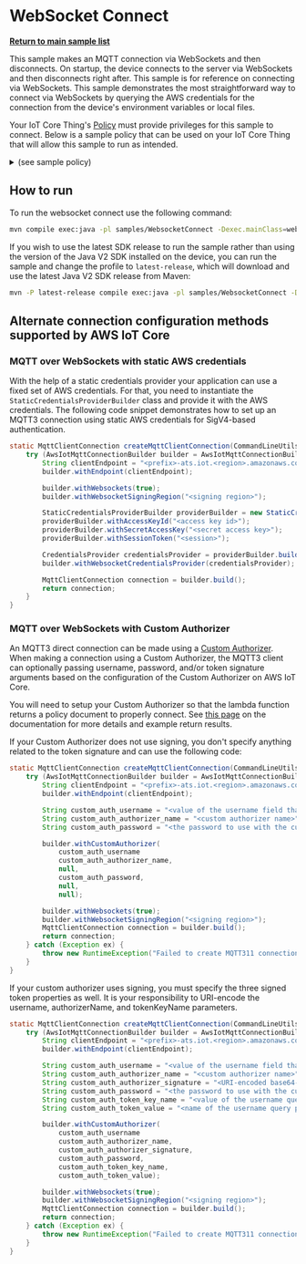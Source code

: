 # WebSocket Connect

[**Return to main sample list**](../README.md)

This sample makes an MQTT connection via WebSockets and then disconnects. On startup, the device connects to the server via WebSockets and then disconnects right after. This sample is for reference on connecting via WebSockets. This sample demonstrates the most straightforward way to connect via WebSockets by querying the AWS credentials for the connection from the device's environment variables or local files.

Your IoT Core Thing's [Policy](https://docs.aws.amazon.com/iot/latest/developerguide/iot-policies.html) must provide privileges for this sample to connect. Below is a sample policy that can be used on your IoT Core Thing that will allow this sample to run as intended.

<details>
<summary>(see sample policy)</summary>
<pre>
{
  "Version": "2012-10-17",
  "Statement": [
    {
      "Effect": "Allow",
      "Action": [
        "iot:Connect"
      ],
      "Resource": [
        "arn:aws:iot:<b>region</b>:<b>account</b>:client/test-*"
      ]
    }
  ]
}
</pre>

Replace with the following with the data from your AWS account:
* `<region>`: The AWS IoT Core region where you created your AWS IoT Core thing you wish to use with this sample. For example `us-east-1`.
* `<account>`: Your AWS IoT Core account ID. This is the set of numbers in the top right next to your AWS account name when using the AWS IoT Core website.

Note that in a real application, you may want to avoid the use of wildcards in your ClientID or use them selectively. Please follow best practices when working with AWS on production applications using the SDK. Also, for the purposes of this sample, please make sure your policy allows a client ID of `test-*` to connect or use `--client_id <client ID here>` to send the client ID your policy supports.

For this sample, using WebSockets will attempt to fetch the AWS credentials to authorize the connection from your environment variables or local files. See the [authorizing direct AWS](https://docs.aws.amazon.com/iot/latest/developerguide/authorizing-direct-aws.html) page for documentation on how to get the AWS credentials, which then you can set to the `AWS_ACCESS_KEY_ID`, `AWS_SECRET_ACCESS`, and `AWS_SESSION_TOKEN` environment variables.

</details>

## How to run

To run the websocket connect use the following command:

```sh
mvn compile exec:java -pl samples/WebsocketConnect -Dexec.mainClass=websocketconnect.WebsocketConnect -Dexec.args="--endpoint <endpoint> --signing_region <signing region>"
```

If you wish to use the latest SDK release to run the sample rather than using the version of the Java V2 SDK installed on the device, you can run the sample and change the profile to `latest-release`, which will download and use the latest Java V2 SDK release from Maven:

```sh
mvn -P latest-release compile exec:java -pl samples/WebsocketConnect -Dexec.mainClass=websocketconnect.WebsocketConnect -Dexec.args="--endpoint <endpoint> --signing_region <signing region>"
```

## Alternate connection configuration methods supported by AWS IoT Core

### MQTT over WebSockets with static AWS credentials

With the help of a static credentials provider your application can use a fixed set of AWS credentials. For that, you need
to instantiate the `StaticCredentialsProviderBuilder` class and provide it with the AWS credentials. The following code
snippet demonstrates how to set up an MQTT3 connection using static AWS credentials for SigV4-based authentication.

```java
static MqttClientConnection createMqttClientConnection(CommandLineUtils.SampleCommandLineData cmdData) {
    try (AwsIotMqttConnectionBuilder builder = AwsIotMqttConnectionBuilder.newMtlsBuilderFromPath(null, null)) {
        String clientEndpoint = "<prefix>-ats.iot.<region>.amazonaws.com";
        builder.withEndpoint(clientEndpoint);

        builder.withWebsockets(true);
        builder.withWebsocketSigningRegion("<signing region>");

        StaticCredentialsProviderBuilder providerBuilder = new StaticCredentialsProviderBuilder();
        providerBuilder.withAccessKeyId("<access key id>");
        providerBuilder.withSecretAccessKey("<secret access key>");
        providerBuilder.withSessionToken("<session>");

        CredentialsProvider credentialsProvider = providerBuilder.build();
        builder.withWebsocketCredentialsProvider(credentialsProvider);

        MqttClientConnection connection = builder.build();
        return connection;
    }
}
```

### MQTT over WebSockets with Custom Authorizer

An MQTT3 direct connection can be made using a [Custom Authorizer](https://docs.aws.amazon.com/iot/latest/developerguide/custom-authentication.html).
When making a connection using a Custom Authorizer, the MQTT3 client can optionally passing username, password, and/or token
signature arguments based on the configuration of the Custom Authorizer on AWS IoT Core.

You will need to setup your Custom Authorizer so that the lambda function returns a policy document to properly connect.
See [this page](https://docs.aws.amazon.com/iot/latest/developerguide/config-custom-auth.html) on the documentation for
more details and example return results.

If your Custom Authorizer does not use signing, you don't specify anything related to the token signature and can use
the following code:

```java
static MqttClientConnection createMqttClientConnection(CommandLineUtils.SampleCommandLineData cmdData) {
    try (AwsIotMqttConnectionBuilder builder = AwsIotMqttConnectionBuilder.newDefaultBuilder()) {
        String clientEndpoint = "<prefix>-ats.iot.<region>.amazonaws.com";
        builder.withEndpoint(clientEndpoint);

        String custom_auth_username = "<value of the username field that should be passed to the authorizer's lambda>";
        String custom_auth_authorizer_name = "<custom authorizer name>";
        String custom_auth_password = "<the password to use with the custom authorizer>";

        builder.withCustomAuthorizer(
            custom_auth_username
            custom_auth_authorizer_name,
            null,
            custom_auth_password,
            null,
            null);

        builder.withWebsockets(true);
        builder.withWebsocketSigningRegion("<signing region>");
        MqttClientConnection connection = builder.build();
        return connection;
    } catch (Exception ex) {
        throw new RuntimeException("Failed to create MQTT311 connection", ex);
    }
}
```

If your custom authorizer uses signing, you must specify the three signed token properties as well. It is your responsibility
to URI-encode the username, authorizerName, and tokenKeyName parameters.

```java
static MqttClientConnection createMqttClientConnection(CommandLineUtils.SampleCommandLineData cmdData) {
    try (AwsIotMqttConnectionBuilder builder = AwsIotMqttConnectionBuilder.newDefaultBuilder()) {
        String clientEndpoint = "<prefix>-ats.iot.<region>.amazonaws.com";
        builder.withEndpoint(clientEndpoint);

        String custom_auth_username = "<value of the username field that should be passed to the authorizer's lambda>";
        String custom_auth_authorizer_name = "<custom authorizer name>";
        String custom_auth_authorizer_signature = "<URI-encoded base64-encoded digital signature of tokenValue>";
        String custom_auth_password = "<the password to use with the custom authorizer>";
        String custom_auth_token_key_name = "<value of the username query param that holds the token value that has been signed>";
        String custom_auth_token_value = "<name of the username query param that will contain the token value>";

        builder.withCustomAuthorizer(
            custom_auth_username
            custom_auth_authorizer_name,
            custom_auth_authorizer_signature,
            custom_auth_password,
            custom_auth_token_key_name,
            custom_auth_token_value);

        builder.withWebsockets(true);
        builder.withWebsocketSigningRegion("<signing region>");
        MqttClientConnection connection = builder.build();
        return connection;
    } catch (Exception ex) {
        throw new RuntimeException("Failed to create MQTT311 connection", ex);
    }
}
```
